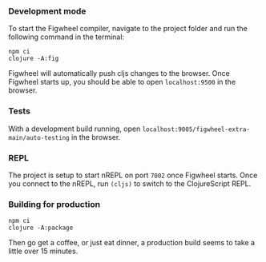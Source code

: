 
### Development mode
To start the Figwheel compiler, navigate to the project folder and run the following command in the terminal:

```
npm ci
clojure -A:fig
```

Figwheel will automatically push cljs changes to the browser.
Once Figwheel starts up, you should be able to open `localhost:9500` in the browser.

### Tests

With a development build running, open `localhost:9005/figwheel-extra-main/auto-testing` in the browser.

### REPL

The project is setup to start nREPL on port `7002` once Figwheel starts.
Once you connect to the nREPL, run `(cljs)` to switch to the ClojureScript REPL.

### Building for production

```
npm ci
clojure -A:package
```

Then go get a coffee, or just eat dinner, a production build seems 
to take a little over 15 minutes.
